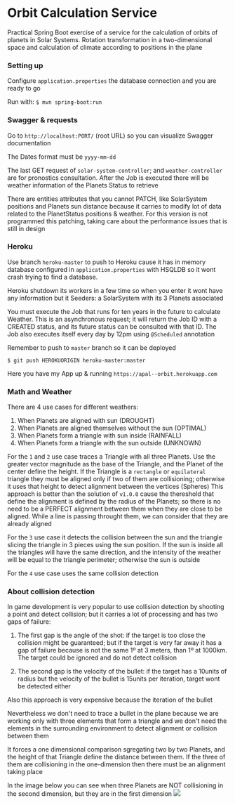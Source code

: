 # Orbit Calculation Service

Practical Spring Boot exercise of a service for the calculation of orbits of planets in Solar Systems. Rotation transformation in a two-dimensional space and calculation of climate according to positions in the plane


### Setting up
Configure `application.properties` the database connection and you are ready to go

Run with: ``$ mvn spring-boot:run``


### Swagger & requests
Go to ``http://localhost:PORT/`` (root URL) so you can visualize Swagger documentation

The Dates format must be `yyyy-mm-dd`

The last GET request of `solar-system-controller`; and `weather-controller` are for pronostics consultation. After the Job is executed there will be weather information of the Planets Status to retrieve

There are entities attributes that you cannot PATCH, like SolarSystem positions and Planets sun distance because it carries to modify lot of data related to the PlanetStatus positions & weather. For this version is not programmed this patching, taking care about the performance issues that is still in design

### Heroku
Use branch ``heroku-master`` to push to Heroku cause it has in memory database configured in `application.properties` with HSQLDB so it wont crash trying to find a database.

Heroku shutdown its workers in a few time so when you enter it wont have any information but it Seeders: a SolarSystem with its 3 Planets associated

You must execute the Job that runs for ten years in the future to calculate Weather. This is an asynchronous request; it will return the Job ID with a CREATED status, and its future status can be consulted with that ID. The Job also executes itself every day by 12pm using `@Scheduled` annotation

Remember to push to `master` branch so it can be deployed
```
$ git push HEROKUORIGIN heroku-master:master
```

Here you have my App up & running ``https://apal--orbit.herokuapp.com``


### Math and Weather
There are 4 use cases for different weathers:
1. When Planets are aligned with sun (DROUGHT)
2. When Planets are aligned themselves without the sun (OPTIMAL)
3. When Planets form a triangle with sun inside (RAINFALL)
4. When Planets form a triangle with the sun outside (UNKNOWN)

For the `1` and `2` use case traces a Triangle with all three Planets. Use the greater vector magnitude as the base of the Triangle, and the Planet of the center define the height. If the Triangle is a `rectangle` or `equilateral` triangle they must be aligned only if two of them are collisioning; otherwise it uses that height to detect alignment between the vertices (Spheres)
This approach is better than the solution of `v1.0.0` cause the thereshold that define the alignment is defined by the radius of the Planets; so there is no need to be a PERFECT alignment between them when they are close to be aligned. While a line is passing throught them, we can consider that they are already aligned

For the `3` use case it detects the collision between the sun and the triangle slicing the triangle in 3 pieces using the sun position. If the sun is inside all the triangles will have the same direction, and the intensity of the weather will be equal to the triangle perimeter; otherwise the sun is outside

For the `4` use case uses the same collision detection


### About collision detection
In game development is very popular to use collision detection by shooting a point and detect collision; but it carries a lot of processing and has two gaps of failure:

1. The first gap is the angle of the shot: if the target is too close the collision might be guaranteed; but if the target is very far away it has a gap of failure because is not the same 1º at 3 meters, than 1º at 1000km. The target could be ignored and do not detect collision

2. The second gap is the velocity of the bullet: if the target has a 10units of radius but the velocity of the bullet is 15units per iteration, target wont be detected either

Also this approach is very expensive because the iteration of the bullet

Nevertheless we don't need to trace a bullet in the plane because we are working only with three elements that form a triangle and we don't need the elements in the surrounding environment to detect alignment or collision between them

It forces a one dimensional comparison sgregating two by two Planets, and the height of that Triangle define the distance between them. If the three of them are collisioning in the one-dimension then there must be an alignment taking place

In the image below you can see when three Planets are NOT collisioning in the second dimension, but they are in the first dimension
![](https://raw.github.com/apal7/orbit/master/images/triangle_alignment.jpg)


